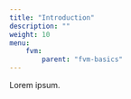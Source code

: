 ```yaml
---
title: "Introduction"
description: ""
weight: 10
menu:
    fvm:
        parent: "fvm-basics"
---
```


Lorem ipsum.

